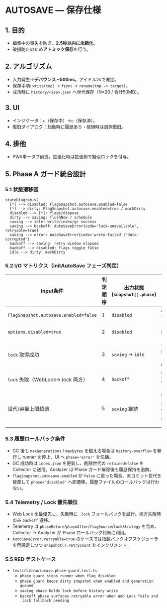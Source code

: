 # AUTOSAVE — 保存仕様

## 1. 目的
- 編集中の喪失を防ぎ、**2.5秒以内に永続化**。
- 破損防止のため**アトミック保存**を行う。

## 2. アルゴリズム
- 入力発生→**デバウンス ~500ms**。アイドル2sで確定。
- 保存手順: `write(tmp)` → `fsync` → `rename(tmp -> target)`。
- 成功時に `history/<iso>.json` へ世代保存（N=20 / 合計50MB）。

## 3. UI
- インジケータ：`↻`（保存中）→`○`（保存済）。
- 復旧ダイアログ：起動時に履歴あり・破損時は選択復旧。

## 4. 排他
- PWA単一タブ前提。拡張化時は拡張側で擬似ロックを付与。


## 5. Phase A ガード統合設計

### 5.1 状態遷移図
```mermaid
stateDiagram-v2
  [*] --> disabled: FlagSnapshot.autosave.enabled=false
  [*] --> dirty: FlagSnapshot.autosave.enabled=true / markDirty
  disabled --> [*]: flags/dispose
  dirty --> saving: flushNow / schedule
  saving --> idle: write/index/gc success
  saving --> backoff: AutoSaveError{code='lock-unavailable', retryable=true}
  saving --> error: AutoSaveError{code='write-failed'|'data-corrupted'}
  backoff --> saving: retry window elapsed
  backoff --> disabled: flags toggle false
  idle --> dirty: markDirty
```

### 5.2 I/O マトリクス（initAutoSave フェーズ判定）
| Input条件 | 判定順序 | 出力状態 (`snapshot().phase`) | flushNow | dispose | Telemetry |
| --- | --- | --- | --- | --- | --- |
| `FlagSnapshot.autosave.enabled=false` | 1 | `disabled` | `AutoSaveError{ code='disabled', retryable=false }` | `noop` | `collector.debug: autosave.disabled` |
| `options.disabled=true` | 2 | `disabled` | 同上 | 同上 | 同上（`context.source='options'`） |
| `lock` 取得成功 | 3 | `saving` → `idle` | 世代保存・履歴 FIFO (`maxGenerations=20`, `maxBytes=50MB`) | lock 解放 | `collector.info: autosave.flush` |
| `lock` 失敗（WebLock→.lock 両方） | 4 | `backoff` | `AutoSaveError{ code='lock-unavailable', retryable=true }` | `noop` | `collector.warn: autosave.lock.retry` |
| 世代/容量上限超過 | 5 | `saving` 継続 | FIFO GC 実行。復旧失敗で `AutoSaveError{ code='history-overflow', retryable=false }` | `stop` | `collector.info: autosave.gc.pruned` |

### 5.3 履歴ロールバック条件
- GC 後も `maxGenerations` / `maxBytes` を超える場合は `history-overflow` を発行し runner を停止、UI へ `phase='error'` を伝播。
- GC 成功時は `index.json` を更新し、削除世代の `retained=false` を Collector に送信。Analyzer は Phase ガード解除後も履歴保持を追跡。
- `FlagSnapshot.autosave.enabled` が `false` に戻った場合、未コミット世代を破棄して `phase='disabled'` へ即遷移。履歴ファイルのロールバックは行わない。

### 5.4 Telemetry / Lock 優先順位
- Web Lock を最優先し、失敗時に `.lock` フォールバックを試行。両方失敗時のみ `backoff` 遷移。
- Telemetry は `phaseBefore`/`phaseAfter`/`flagSource`/`lockStrategy` を含め、Collector → Analyzer が Phase ロールバック判断に利用。
- `AutoSaveError.retryable=true` のケースでは指数バックオフスケジューラを再設定しつつ `snapshot().retryCount` をインクリメント。

### 5.5 RED テストケース
- `tests/lib/autosave.phase-guard.test.ts`
  - `phase guard stops runner when flag disabled`
  - `phase guard keeps dirty snapshot when enabled and generation queued`
  - `saving phase holds lock before history write`
  - `backoff phase surfaces retryable error when Web Lock fails and .lock fallback pending`

